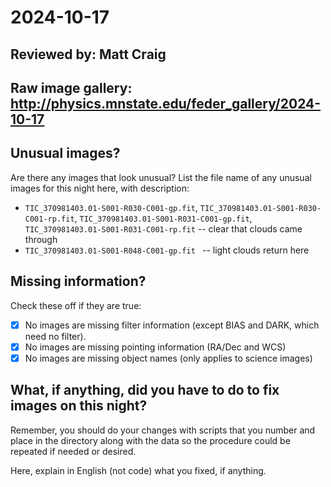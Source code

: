 # 2024-10-17

## Reviewed by:   Matt Craig 

## Raw image gallery: http://physics.mnstate.edu/feder_gallery/2024-10-17

## Unusual images?

Are there any images that look unusual? List the file name of any unusual images for this night here, with description:

+ `TIC_370981403.01-S001-R030-C001-gp.fit`, `TIC_370981403.01-S001-R030-C001-rp.fit`, `TIC_370981403.01-S001-R031-C001-gp.fit`, `TIC_370981403.01-S001-R031-C001-rp.fit` -- clear that clouds came through
+ `TIC_370981403.01-S001-R048-C001-gp.fit ` -- light clouds return here

## Missing information?

Check these off if they are true:

- [x] No images are missing filter information (except BIAS and DARK, which need no filter).
- [x] No images are missing pointing information (RA/Dec and WCS)
- [x] No images are missing object names (only applies to science images)

## What, if anything, did you have to do to fix images on this night?

Remember, you should do your changes with scripts that you number and place in the
directory along with the data so the procedure could be repeated if needed or
desired.

Here, explain in English (not code) what you fixed, if anything.
